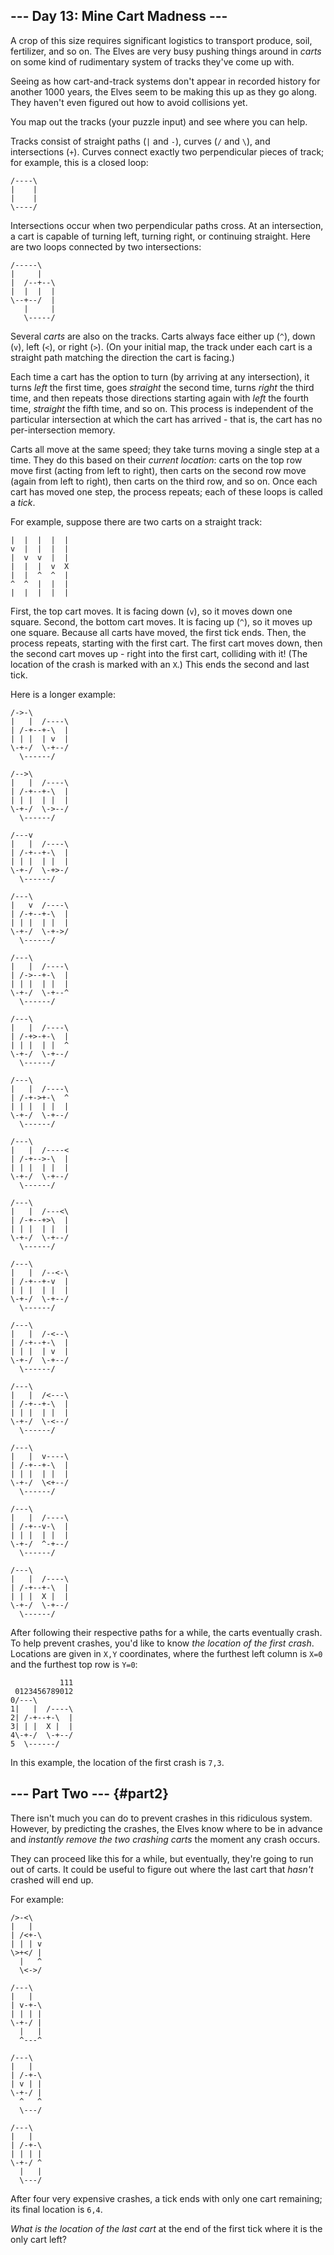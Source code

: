 --- Day 13: Mine Cart Madness ---
---------------------------------

A crop of this size requires significant logistics to transport produce,
soil, fertilizer, and so on. The Elves are very busy pushing things
around in *carts* on some kind of rudimentary system of tracks they've
come up with.

Seeing as how cart-and-track systems don't appear in recorded history
for another 1000 years, the Elves seem to be making this up as they go
along. They haven't even figured out how to avoid collisions yet.

You map out the tracks (your puzzle input) and see where you can help.

Tracks consist of straight paths (`|` and `-`), curves (`/` and `\`),
and intersections (`+`). Curves connect exactly two perpendicular pieces
of track; for example, this is a closed loop:

    /----\
    |    |
    |    |
    \----/

Intersections occur when two perpendicular paths cross. At an
intersection, a cart is capable of turning left, turning right, or
continuing straight. Here are two loops connected by two intersections:

    /-----\
    |     |
    |  /--+--\
    |  |  |  |
    \--+--/  |
       |     |
       \-----/

Several *carts* are also on the tracks. Carts always face either up
(`^`), down (`v`), left (`<`), or right (`>`). (On your initial map, the
track under each cart is a straight path matching the direction the cart
is facing.)

Each time a cart has the option to turn (by arriving at any
intersection), it turns *left* the first time, goes *straight* the
second time, turns *right* the third time, and then repeats those
directions starting again with *left* the fourth time, *straight* the
fifth time, and so on. This process is independent of the particular
intersection at which the cart has arrived - that is, the cart has no
per-intersection memory.

Carts all move at the same speed; they take turns moving a single step
at a time. They do this based on their *current location*: carts on the
top row move first (acting from left to right), then carts on the second
row move (again from left to right), then carts on the third row, and so
on. Once each cart has moved one step, the process repeats; each of
these loops is called a *tick*.

For example, suppose there are two carts on a straight track:

    |  |  |  |  |
    v  |  |  |  |
    |  v  v  |  |
    |  |  |  v  X
    |  |  ^  ^  |
    ^  ^  |  |  |
    |  |  |  |  |

First, the top cart moves. It is facing down (`v`), so it moves down one
square. Second, the bottom cart moves. It is facing up (`^`), so it
moves up one square. Because all carts have moved, the first tick ends.
Then, the process repeats, starting with the first cart. The first cart
moves down, then the second cart moves up - right into the first cart,
colliding with it! (The location of the crash is marked with an `X`.)
This ends the second and last tick.

Here is a longer example:

    /->-\        
    |   |  /----\
    | /-+--+-\  |
    | | |  | v  |
    \-+-/  \-+--/
      \------/   

    /-->\        
    |   |  /----\
    | /-+--+-\  |
    | | |  | |  |
    \-+-/  \->--/
      \------/   

    /---v        
    |   |  /----\
    | /-+--+-\  |
    | | |  | |  |
    \-+-/  \-+>-/
      \------/   

    /---\        
    |   v  /----\
    | /-+--+-\  |
    | | |  | |  |
    \-+-/  \-+->/
      \------/   

    /---\        
    |   |  /----\
    | /->--+-\  |
    | | |  | |  |
    \-+-/  \-+--^
      \------/   

    /---\        
    |   |  /----\
    | /-+>-+-\  |
    | | |  | |  ^
    \-+-/  \-+--/
      \------/   

    /---\        
    |   |  /----\
    | /-+->+-\  ^
    | | |  | |  |
    \-+-/  \-+--/
      \------/   

    /---\        
    |   |  /----<
    | /-+-->-\  |
    | | |  | |  |
    \-+-/  \-+--/
      \------/   

    /---\        
    |   |  /---<\
    | /-+--+>\  |
    | | |  | |  |
    \-+-/  \-+--/
      \------/   

    /---\        
    |   |  /--<-\
    | /-+--+-v  |
    | | |  | |  |
    \-+-/  \-+--/
      \------/   

    /---\        
    |   |  /-<--\
    | /-+--+-\  |
    | | |  | v  |
    \-+-/  \-+--/
      \------/   

    /---\        
    |   |  /<---\
    | /-+--+-\  |
    | | |  | |  |
    \-+-/  \-<--/
      \------/   

    /---\        
    |   |  v----\
    | /-+--+-\  |
    | | |  | |  |
    \-+-/  \<+--/
      \------/   

    /---\        
    |   |  /----\
    | /-+--v-\  |
    | | |  | |  |
    \-+-/  ^-+--/
      \------/   

    /---\        
    |   |  /----\
    | /-+--+-\  |
    | | |  X |  |
    \-+-/  \-+--/
      \------/   

After following their respective paths for a while, the carts eventually
crash. To help prevent crashes, you'd like to know *the location of the
first crash*. Locations are given in `X,Y` coordinates, where the
furthest left column is `X=0` and the furthest top row is `Y=0`:

               111
     0123456789012
    0/---\        
    1|   |  /----\
    2| /-+--+-\  |
    3| | |  X |  |
    4\-+-/  \-+--/
    5  \------/   

In this example, the location of the first crash is `7,3`.

--- Part Two --- {#part2}
----------------

There isn't much you can do to prevent crashes in this ridiculous
system. However, by predicting the crashes, the Elves know where to be
in advance and *instantly remove the two crashing carts* the moment any
crash occurs.

They can proceed like this for a while, but eventually, they're going to
run out of carts. It could be useful to figure out where the last cart
that *hasn't* crashed will end up.

For example:

    />-<\  
    |   |  
    | /<+-\
    | | | v
    \>+</ |
      |   ^
      \<->/

    /---\  
    |   |  
    | v-+-\
    | | | |
    \-+-/ |
      |   |
      ^---^

    /---\  
    |   |  
    | /-+-\
    | v | |
    \-+-/ |
      ^   ^
      \---/

    /---\  
    |   |  
    | /-+-\
    | | | |
    \-+-/ ^
      |   |
      \---/

After four very expensive crashes, a tick ends with only one cart
remaining; its final location is `6,4`.

*What is the location of the last cart* at the end of the first tick
where it is the only cart left?

